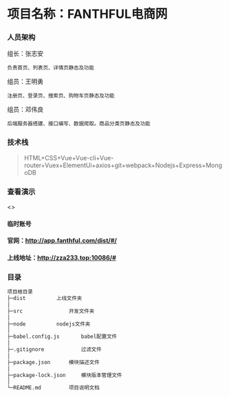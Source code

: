 # 项目名称：FANTHFUL电商网
### 人员架构

组长：张志安

```text
负责首页、列表页、详情页静态及功能
```

组员：王明勇

```text
注册页、登录页、搜索页、购物车页静态及功能	
```

组员：邓伟良

```text
后端服务器搭建、接口编写、数据爬取。商品分类页静态及功能
```



### 技术栈

> HTML+CSS+Vue+Vue-cli+Vue-router+Vuex+ElementUi+axios+git+webpack+Nodejs+Express+MongoDB

### 查看演示

<>

#### 临时账号


#### 官网：<http://app.fanthful.com/dist/#/>

#### 上线地址：http://zza233.top:10086/#

### 目录
```txt
项目根目录
├─dist			上线文件夹
│  
├─src				开发文件夹
│  
├─node			nodejs文件夹
│  
├─babel.config.js		babel配置文件
│  
├─.gitignore			过滤文件
│  
├─package.json		模块描述文件
│  
├─package-lock.json		模块版本管理文件
│  
└─README.md			项目说明文档
```





